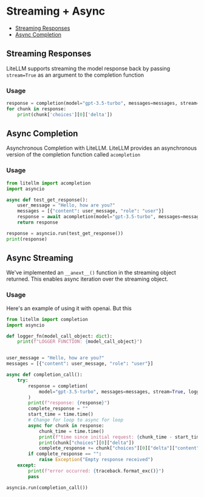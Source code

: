 # Streaming + Async

- [Streaming Responses](#streaming-responses)
- [Async Completion](#async-completion)

## Streaming Responses
LiteLLM supports streaming the model response back by passing `stream=True` as an argument to the completion function
### Usage
```python
response = completion(model="gpt-3.5-turbo", messages=messages, stream=True)
for chunk in response:
    print(chunk['choices'][0]['delta'])

```

## Async Completion
Asynchronous Completion with LiteLLM. LiteLLM provides an asynchronous version of the completion function called `acompletion`
### Usage
```python
from litellm import acompletion
import asyncio

async def test_get_response():
    user_message = "Hello, how are you?"
    messages = [{"content": user_message, "role": "user"}]
    response = await acompletion(model="gpt-3.5-turbo", messages=messages)
    return response

response = asyncio.run(test_get_response())
print(response)

```

## Async Streaming
We've implemented an `__anext__()` function in the streaming object returned. This enables async iteration over the streaming object. 

### Usage
Here's an example of using it with openai. But this 
```python
from litellm import completion
import asyncio

def logger_fn(model_call_object: dict):
    print(f"LOGGER FUNCTION: {model_call_object}")


user_message = "Hello, how are you?"
messages = [{"content": user_message, "role": "user"}]

async def completion_call():
    try:
        response = completion(
            model="gpt-3.5-turbo", messages=messages, stream=True, logger_fn=logger_fn
        )
        print(f"response: {response}")
        complete_response = ""
        start_time = time.time()
        # Change for loop to async for loop
        async for chunk in response:
            chunk_time = time.time()
            print(f"time since initial request: {chunk_time - start_time:.5f}")
            print(chunk["choices"][0]["delta"])
            complete_response += chunk["choices"][0]["delta"]["content"]
        if complete_response == "": 
            raise Exception("Empty response received")
    except:
        print(f"error occurred: {traceback.format_exc()}")
        pass

asyncio.run(completion_call())
```